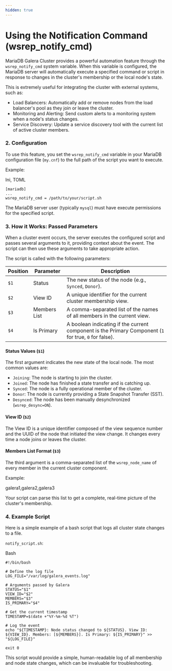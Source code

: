 ```yaml
---
hidden: true
---
```


# Using the Notification Command (wsrep\_notify\_cmd)

MariaDB Galera Cluster provides a powerful automation feature through the `wsrep_notify_cmd` system variable. When this variable is configured, the MariaDB server will automatically execute a specified command or script in response to changes in the cluster's membership or the local node's state.

This is extremely useful for integrating the cluster with external systems, such as:

* Load Balancers: Automatically add or remove nodes from the load balancer's pool as they join or leave the cluster.
* Monitoring and Alerting: Send custom alerts to a monitoring system when a node's status changes.
* Service Discovery: Update a service discovery tool with the current list of active cluster members.

### 2. Configuration

To use this feature, you set the `wsrep_notify_cmd` variable in your MariaDB configuration file (`my.cnf`) to the full path of the script you want to execute.

Example:

Ini, TOML

```
[mariadb]
...
wsrep_notify_cmd = /path/to/your/script.sh
```

The MariaDB server user (typically `mysql`) must have execute permissions for the specified script.

### 3. How it Works: Passed Parameters

When a cluster event occurs, the server executes the configured script and passes several arguments to it, providing context about the event. The script can then use these arguments to take appropriate action.

The script is called with the following parameters:

| Position | Parameter    | Description                                                                                           |
| -------- | ------------ | ----------------------------------------------------------------------------------------------------- |
| `$1`     | Status       | The new status of the node (e.g., `Synced`, `Donor`).                                                 |
| `$2`     | View ID      | A unique identifier for the current cluster membership view.                                          |
| `$3`     | Members List | A comma-separated list of the names of all members in the current view.                               |
| `$4`     | Is Primary   | A boolean indicating if the current component is the Primary Component (`1` for true, `0` for false). |

#### Status Values (`$1`)

The first argument indicates the new state of the local node. The most common values are:

* `Joining`: The node is starting to join the cluster.
* `Joined`: The node has finished a state transfer and is catching up.
* `Synced`: The node is a fully operational member of the cluster.
* `Donor`: The node is currently providing a State Snapshot Transfer (SST).
* `Desynced`: The node has been manually desynchronized (`wsrep_desync=ON`).

#### View ID (`$2`)

The View ID is a unique identifier composed of the view sequence number and the UUID of the node that initiated the view change. It changes every time a node joins or leaves the cluster.

#### Members List Format (`$3`)

The third argument is a comma-separated list of the `wsrep_node_name` of every member in the current cluster component.

Example:

galera1,galera2,galera3

Your script can parse this list to get a complete, real-time picture of the cluster's membership.

### 4. Example Script

Here is a simple example of a bash script that logs all cluster state changes to a file.

`notify_script.sh`:

Bash

```
#!/bin/bash

# Define the log file
LOG_FILE="/var/log/galera_events.log"

# Arguments passed by Galera
STATUS="$1"
VIEW_ID="$2"
MEMBERS="$3"
IS_PRIMARY="$4"

# Get the current timestamp
TIMESTAMP=$(date +"%Y-%m-%d %T")

# Log the event
echo "${TIMESTAMP}: Node status changed to ${STATUS}. View ID: ${VIEW_ID}. Members: [${MEMBERS}]. Is Primary: ${IS_PRIMARY}" >> "${LOG_FILE}"

exit 0
```

This script would provide a simple, human-readable log of all membership and node state changes, which can be invaluable for troubleshooting.
